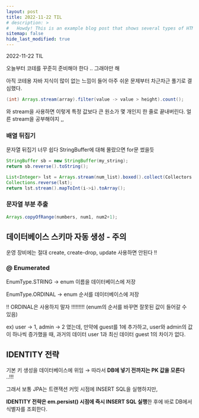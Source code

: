 ```yaml
---
layout: post
title: 2022-11-22 TIL
# description: >
#   Howdy! This is an example blog post that shows several types of HTML content supported in this theme.
sitemap: false
hide_last_modified: true
---
```

2022-11-22 TIL








오늘부터 코테를 꾸준히 준비해야 한다 .. 그래야만 해

아직 코테용 자바 지식이 많이 없는 느낌이 들어 아주 쉬운 문제부터 차근차근 풀기로 결심했다.

```java
(int) Arrays.stream(array).filter(value -> value > height).count();
```

와 stream을 사용하면 이렇게 특정 값보다 큰 원소가 몇 개인지 한 줄로 끝내버린다. 얼른 stream을 공부해야지 ,,

### 배열 뒤집기

문자열 뒤집기 너무 쉽다 StringBuffer에 대해 몰랐으면 for문 썼을듯

```java
StringBuffer sb = new StringBuffer(my_string);
return sb.reverse().toString();
```

```java
List<Integer> lst = Arrays.stream(num_list).boxed().collect(Collectors.toList());
Collections.reverse(lst);
return lst.stream().mapToInt(i->i).toArray();
```

### 문자열 부분 추출

```java
Arrays.copyOfRange(numbers, num1, num2+1);
```

## 데이터베이스 스키마 자동 생성 - 주의

운영 장비에는 절대 create, create-drop, update 사용하면 안된다 ‼️ 

### @ Enumerated

EnumType.STRING → enum 이름을 데이터베이스에 저장

EnumType.ORDINAL → enum 순서를 데이터베이스에 저장

‼️ ORDINAL은 사용하지 말자 !!!!!!!!! (enum의 순서를 바꾸면 잘못된 값이 들어갈 수 있음)

ex) user → 1, admin → 2 였는데, 만약에 guest를 1에 추가하고, user와 admin의 값이 하나씩 증가했을 때, 과거의 데이터 user 1과 최신 데이터 guest 1의 차이가 없다.

## IDENTITY 전략

기본 키 생성을 데이터베이스에 위임 → 따라서 **DB에 넣기 전까지는 PK 값을 모른다** ..!!!

그래서 보통 JPA는 트랜잭션 커밋 시점에 INSERT SQL을 실행하지만,

**IDENTITY 전략은 em.persist() 시점에 즉시 INSERT SQL 실행**한 후에 바로 DB에서 식별자를 조회한다.